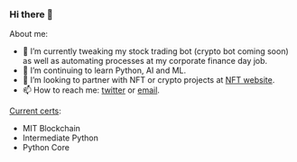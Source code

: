 ### Hi there 👋


<!--
**aamabile001/aamabile001** is a ✨ _special_ ✨ repository because its `README.md` (this file) appears on your GitHub profile.
-->

About me:

- 🔭 I’m currently tweaking my stock trading bot (crypto bot coming soon) as well as automating processes at my corporate finance day job.
- 🌱 I’m continuing to learn Python, AI and ML.
- 👯 I’m looking to partner with NFT or crypto projects at [NFT website](http://zombieape.com).
- 📫 How to reach me: [twitter](http://twitter.com/hollaattonytone) or [email](mailto:aamabile001@gmail.com).


[Current certs](http://amabilemedia.com/my-certifications/):
- MIT Blockchain
- Intermediate Python
- Python Core
